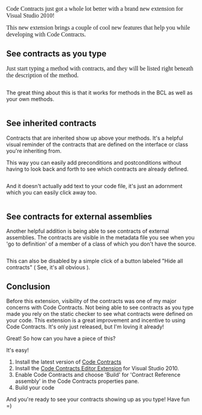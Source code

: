 <span style="font-family:Times New Roman;font-size:12pt;">Code Contracts just got a whole lot better with a brand new extension for Visual Studio 2010!
</span>

<span style="font-family:Times New Roman;font-size:12pt;">This new extension brings a couple of cool new features that help you while developing with Code Contracts.
</span>
<h2>See contracts as you type</h2>

<span style="font-family:Times New Roman;font-size:12pt;">Just start typing a method with contracts, and they will be listed right beneath the description of the method.
</span>

<img src="http://koenmetsu.files.wordpress.com/2010/09/091010_1709_newcodecont1.png" alt="" />

The great thing about this is that it works for methods in the BCL as well as your own methods.

<img src="http://koenmetsu.files.wordpress.com/2010/09/091010_1709_newcodecont2.png" alt="" />
<h2>See inherited contracts</h2>

Contracts that are inherited show up above your methods. It's a helpful visual reminder of the contracts that are defined on the interface or class you're inheriting from.

This way you can easily add preconditions and postconditions without having to look back and forth to see which contracts are already defined.

<img src="http://koenmetsu.files.wordpress.com/2010/09/091010_1709_newcodecont3.png" alt="" />

And it doesn't actually add text to your code file, it's just an adornment which you can easily click away too.

<img src="http://koenmetsu.files.wordpress.com/2010/09/091010_1709_newcodecont4.png" alt="" />
<h2>See contracts for external assemblies</h2>

Another helpful addition is being able to see contracts of external assemblies. The contracts are visible in the metadata file you see when you 'go to definition' of a member of a class of which you don't have the source.

<img src="http://koenmetsu.files.wordpress.com/2010/09/091010_1709_newcodecont5.png" alt="" />

This can also be disabled by a simple click of a button labeled "Hide all contracts" ( See, it's all obvious ).
<h2>Conclusion</h2>

Before this extension, visibility of the contracts was one of my major concerns with Code Contracts. Not being able to see contracts as you type made you rely on the static checker to see what contracts were defined on your code. This extension is a great improvement and incentive to using Code Contracts. It's only just released, but I'm loving it already!

Great! So how  can you have a piece of this?

It's easy!
<ol>
	<li>Install the latest version of <a href="http://research.microsoft.com/en-us/projects/contracts/">Code Contracts</a></li>
	<li>Install the <a href="http://visualstudiogallery.msdn.microsoft.com/en-us/85f0aa38-a8a8-4811-8b86-e7f0b8d8c71b">Code Contracts Editor Extension</a> for Visual Studio 2010.</li>
	<li>Enable Code Contracts and choose 'Build' for 'Contract Reference assembly' in the Code Contracts properties pane.</li>
	<li>Build your code</li>
</ol>
And you're ready to see your contracts showing up as you type! Have fun =)
